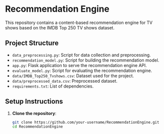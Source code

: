 # Recommendation Engine

This repository contains a content-based recommendation engine for TV shows based on the IMDB Top 250 TV shows dataset.

## Project Structure

- `data_preprocessing.py`: Script for data collection and preprocessing.
- `recommendation_model.py`: Script for building the recommendation model.
- `app.py`: Flask application to serve the recommendation engine API.
- `evaluate_model.py`: Script for evaluating the recommendation engine.
- `data/IMDB_Top250_Tvshows.csv`: Dataset used for the project.
- `data/preprocessed_data.csv`: Preprocessed dataset.
- `requirements.txt`: List of dependencies.

## Setup Instructions

1. **Clone the repository**:
   ```sh
   git clone https://github.com/your-username/RecommendationEngine.git
   cd RecommendationEngine

